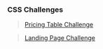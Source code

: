 ### CSS Challenges

> [Pricing Table Challenge](https://cohort-one.vercel.app/)

> [Landing Page Challenge](https://cohort-a51a.vercel.app/)
